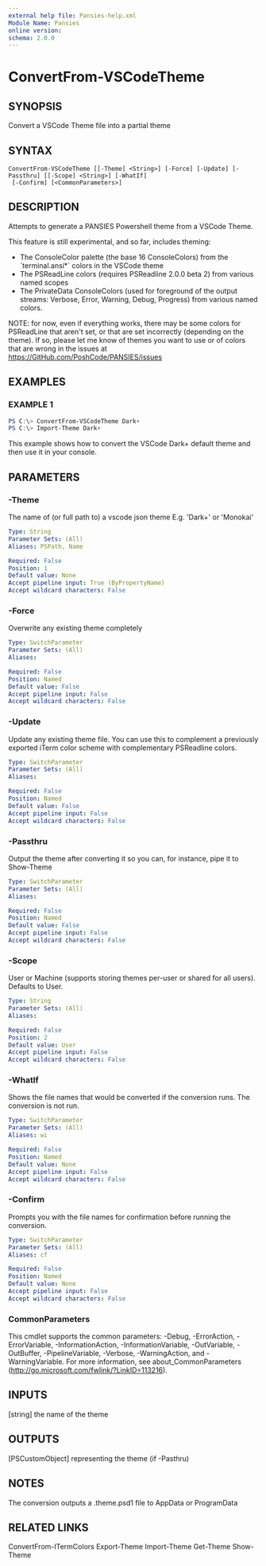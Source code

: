 ```yaml
---
external help file: Pansies-help.xml
Module Name: Pansies
online version:
schema: 2.0.0
---
```


# ConvertFrom-VSCodeTheme

## SYNOPSIS
Convert a VSCode Theme file into a partial theme

## SYNTAX

```
ConvertFrom-VSCodeTheme [[-Theme] <String>] [-Force] [-Update] [-Passthru] [[-Scope] <String>] [-WhatIf]
 [-Confirm] [<CommonParameters>]
```

## DESCRIPTION
Attempts to generate a PANSIES Powershell theme from a VSCode Theme.

This feature is still experimental, and so far, includes theming:

- The ConsoleColor palette (the base 16 ConsoleColors) from the \`terminal.ansi*\` colors in the VSCode theme
- The PSReadLine colors (requires PSReadline 2.0.0 beta 2) from various named scopes
- The PrivateData ConsoleColors (used for foreground of the output streams: Verbose, Error, Warning, Debug, Progress) from various named colors.

NOTE: for now, even if everything works, there may be some colors for PSReadLine that aren't set, or that are set incorrectly (depending on the theme).
If so, please let me know of themes you want to use or of colors that are wrong in the issues at https://GitHub.com/PoshCode/PANSIES/issues

## EXAMPLES

### EXAMPLE 1
```powershell
PS C:\> ConvertFrom-VSCodeTheme Dark+
PS C:\> Import-Theme Dark+
```
This example shows how to convert the VSCode Dark+ default theme and then use it in your console.

## PARAMETERS

### -Theme
The name of (or full path to) a vscode json theme
E.g.
'Dark+' or 'Monokai'

```yaml
Type: String
Parameter Sets: (All)
Aliases: PSPath, Name

Required: False
Position: 1
Default value: None
Accept pipeline input: True (ByPropertyName)
Accept wildcard characters: False
```

### -Force
Overwrite any existing theme completely

```yaml
Type: SwitchParameter
Parameter Sets: (All)
Aliases:

Required: False
Position: Named
Default value: False
Accept pipeline input: False
Accept wildcard characters: False
```

### -Update
Update any existing theme file. You can use this to complement a previously exported iTerm color scheme with complementary PSReadline colors.

```yaml
Type: SwitchParameter
Parameter Sets: (All)
Aliases:

Required: False
Position: Named
Default value: False
Accept pipeline input: False
Accept wildcard characters: False
```

### -Passthru
Output the theme after converting it so you can, for instance, pipe it to Show-Theme

```yaml
Type: SwitchParameter
Parameter Sets: (All)
Aliases:

Required: False
Position: Named
Default value: False
Accept pipeline input: False
Accept wildcard characters: False
```

### -Scope
User or Machine (supports storing themes per-user or shared for all users). Defaults to User.

```yaml
Type: String
Parameter Sets: (All)
Aliases:

Required: False
Position: 2
Default value: User
Accept pipeline input: False
Accept wildcard characters: False
```

### -WhatIf
Shows the file names that would be converted if the conversion runs.
The conversion is not run.

```yaml
Type: SwitchParameter
Parameter Sets: (All)
Aliases: wi

Required: False
Position: Named
Default value: None
Accept pipeline input: False
Accept wildcard characters: False
```

### -Confirm
Prompts you with the file names for confirmation before running the conversion.

```yaml
Type: SwitchParameter
Parameter Sets: (All)
Aliases: cf

Required: False
Position: Named
Default value: None
Accept pipeline input: False
Accept wildcard characters: False
```

### CommonParameters
This cmdlet supports the common parameters: -Debug, -ErrorAction, -ErrorVariable, -InformationAction, -InformationVariable, -OutVariable, -OutBuffer, -PipelineVariable, -Verbose, -WarningAction, and -WarningVariable. For more information, see about_CommonParameters (http://go.microsoft.com/fwlink/?LinkID=113216).

## INPUTS
[string] the name of the theme

## OUTPUTS
[PSCustomObject] representing the theme (if -Pasthru)

## NOTES
The conversion outputs a .theme.psd1 file to AppData or ProgramData

## RELATED LINKS
ConvertFrom-ITermColors
Export-Theme
Import-Theme
Get-Theme
Show-Theme